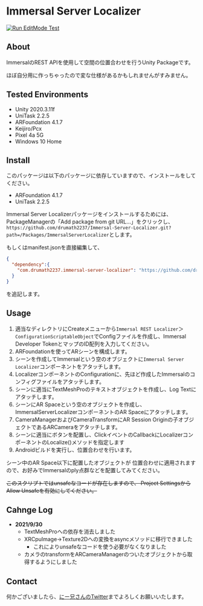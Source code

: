 # Immersal Server Localizer

[![Run EditMode Test](https://github.com/drumath2237/Immersal-Server-Localizer/actions/workflows/test.yml/badge.svg)](https://github.com/drumath2237/Immersal-Server-Localizer/actions/workflows/test.yml)

## About

ImmersalのREST APIを使用して空間の位置合わせを行うUnity Packageです。

ほぼ自分用に作っちゃったので変な仕様があるかもしれませんがすみません。

## Tested Environments

- Unity 2020.3.11f
- UniTask 2.2.5
- ARFoundation 4.1.7
- Keijiro/Pcx
- Pixel 4a 5G
- Windows 10 Home

## Install

このパッケージは以下のパッケージに依存していますので、インストールをしてください。

- ARFoundation 4.1.7
- UniTask 2.2.5

Immersal
Server Localizerパッケージをインストールするためには、
PackageManagerの「Add package from git URL...」をクリックし、
`https://github.com/drumath2237/Immersal-Server-Localizer.git?path=/Packages/ImmersalServerLocalizer`とします。

もしくはmanifest.jsonを直接編集して、

```json:manifest.json
{
  "dependency":{
    "com.drumath2237.immersal-server-localizer": "https://github.com/drumath2237/Immersal-Server-Localizer.git?path=/Packages/ImmersalServerLocalizer",
  }
}
```

を追記します。

## Usage

1. 適当なディレクトリにCreateメニューから`Immersal REST Localizer`＞`ConfigurationScriptableObject`でConfigファイルを作成し、Immersal Developer TokenとマップのID配列を入力してください。
2. ARFoundationを使ってARシーンを構成します。
3. シーンを作成してImmersalという空のオブジェクトに`Immersal Server Localizer`コンポーネントをアタッチします。
4. LocalizerコンポーネントのConfigurationに、先ほど作成したImmersalのコンフィグファイルをアタッチします。
5. シーンに適当にTextMeshProのテキストオブジェクトを作成し、Log Textにアタッチします。
6. シーンにAR Spaceという空のオブジェクトを作成し、ImmersalServerLocalizerコンポーネントのAR Spaceにアタッチします。
7. CameraManagerおよびCameraTransformにAR Session Originの子オブジェクトであるARCameraをアタッチします。
8. シーンに適当にボタンを配置し、ClickイベントのCallbackにLocalizerコンポーネントのLocalize()メソッドを指定します
9. Androidビルドを実行し、位置合わせを行います。

シーン中のAR Space以下に配置したオブジェクトが
位置合わせに適用されますので、お好みでImmersalのply点群などを配置してみてください。

~~このスクリプトではunsafeなコードが存在しますので、
Project SettingsからAllow Unsafeを有効にしてください。~~

## Cahnge Log

- **2021/9/30**
  - TextMeshProへの依存を消去しました
  - XRCpuImage->Texture2Dへの変換をasyncメソッドに移行できました
    - これによりunsafeなコードを使う必要がなくなりました
  - カメラのtransformをARCameraManagerのついたオブジェクトから取得するようにしました

## Contact

何かございましたら、[にー兄さんのTwitter](https://twitter.com/ninisan_drumath)までよろしくお願いいたします。
